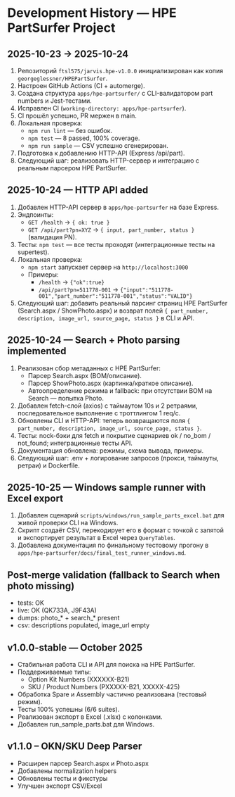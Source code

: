 # Development History — HPE PartSurfer Project

## 2025-10-23 → 2025-10-24
1. Репозиторий `ftsl575/jarvis.hpe-v1.0.0` инициализирован как копия `georgeglessner/HPEPartSurfer`.
2. Настроен GitHub Actions (CI + automerge).
3. Создана структура `apps/hpe-partsurfer/` с CLI-валидатором part numbers и Jest-тестами.
4. Исправлен CI (`working-directory: apps/hpe-partsurfer`).
5. CI прошёл успешно, PR мержен в main.
6. Локальная проверка:
   - `npm run lint` — без ошибок.
   - `npm test` — 8 passed, 100% coverage.
   - `npm run sample` — CSV успешно сгенерирован.
7. Подготовка к добавлению HTTP-API (Express /api/part).
8. Следующий шаг: реализовать HTTP-сервер и интеграцию с реальным парсером HPE PartSurfer.

## 2025-10-24 — HTTP API added
1. Добавлен HTTP-API сервер в `apps/hpe-partsurfer` на базе Express.
2. Эндпоинты:
   - `GET /health` → `{ ok: true }`
   - `GET /api/part?pn=XYZ` → `{ input, part_number, status }` (валидация PN).
3. Тесты: `npm test` — все тесты проходят (интеграционные тесты на supertest).
4. Локальная проверка:
   - `npm start` запускает сервер на `http://localhost:3000`
   - Примеры:
     - `/health` → `{"ok":true}`
     - `/api/part?pn=511778-001` → `{"input":"511778-001","part_number":"511778-001","status":"VALID"}`
5. Следующий шаг: добавить реальный парсинг страниц HPE PartSurfer (Search.aspx / ShowPhoto.aspx) и возврат полей `{ part_number, description, image_url, source_page, status }` в CLI и API.

## 2025-10-24 — Search + Photo parsing implemented
1. Реализован сбор метаданных с HPE PartSurfer:
   - Парсер Search.aspx (BOM/описание).
   - Парсер ShowPhoto.aspx (картинка/краткое описание).
   - Автоопределение режима и fallback: при отсутствии BOM на Search — попытка Photo.
2. Добавлен fetch-слой (axios) с таймаутом 10s и 2 ретраями, последовательное выполнение с троттлингом 1 req/с.
3. Обновлены CLI и HTTP-API: теперь возвращаются поля `{ part_number, description, image_url, source_page, status }`.
4. Тесты: nock-бэки для fetch и покрытие сценариев ok / no_bom / not_found; интеграционные тесты API.
5. Документация обновлена: режимы, схема вывода, примеры.
6. Следующий шаг: .env + логирование запросов (прокси, таймауты, ретраи) и Dockerfile.

## 2025-10-25 — Windows sample runner with Excel export
1. Добавлен сценарий `scripts/windows/run_sample_parts_excel.bat` для живой проверки CLI на Windows.
2. Скрипт создаёт CSV, перекодирует его в формат с точкой с запятой и экспортирует результат в Excel через `QueryTables`.
3. Добавлена документация по финальному тестовому прогону в `apps/hpe-partsurfer/docs/final_test_runner_windows.md`.

## Post-merge validation (fallback to Search when photo missing)
- tests: OK
- live: OK (QK733A, J9F43A)
- dumps: photo_* + search_* present
- csv: descriptions populated, image_url empty

## v1.0.0-stable — October 2025
- Стабильная работа CLI и API для поиска на HPE PartSurfer.
- Поддерживаемые типы:
  - Option Kit Numbers (XXXXXX-B21)
  - SKU / Product Numbers (PXXXXX-B21, XXXXX-425)
- Обработка Spare и Assembly частично реализована (тестовый режим).
- Тесты 100% успешны (6/6 suites).
- Реализован экспорт в Excel (.xlsx) с колонками.
- Добавлен run_sample_parts.bat для Windows.
## v1.1.0 – OKN/SKU Deep Parser
- Расширен парсер Search.aspx и Photo.aspx
- Добавлены normalization helpers
- Обновлены тесты и фикстуры
- Улучшен экспорт CSV/Excel
